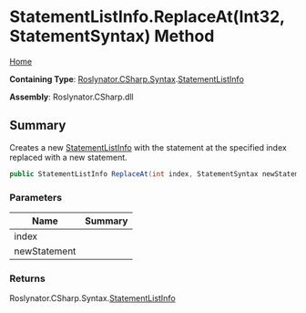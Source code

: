 # StatementListInfo\.ReplaceAt\(Int32, StatementSyntax\) Method

[Home](../../../../../README.md)

**Containing Type**: [Roslynator.CSharp.Syntax](../../README.md)\.[StatementListInfo](../README.md)

**Assembly**: Roslynator\.CSharp\.dll

## Summary

Creates a new [StatementListInfo](../README.md) with the statement at the specified index replaced with a new statement\.

```csharp
public StatementListInfo ReplaceAt(int index, StatementSyntax newStatement)
```

### Parameters

| Name | Summary |
| ---- | ------- |
| index | |
| newStatement | |

### Returns

Roslynator\.CSharp\.Syntax\.[StatementListInfo](../README.md)

